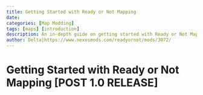 ```yaml
---
title: Getting Started with Ready or Not Mapping
date: 
categories: [Map Modding]
tags: [maps] [introduction]
description: An in-depth guide on getting started with Ready or Not Mapping
author: Delta|https://www.nexusmods.com/readyornot/mods/3072/
---
```


# Getting Started with Ready or Not Mapping [POST 1.0 RELEASE]
